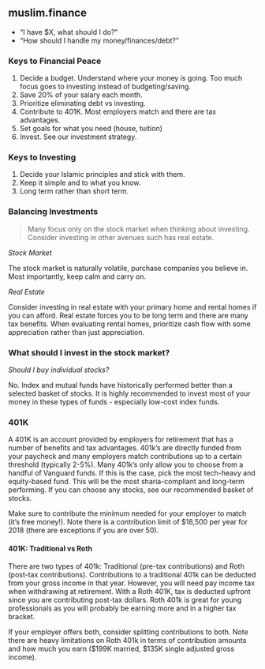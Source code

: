 ## muslim.finance

- “I have $X, what should I do?”
- “How should I handle my money/finances/debt?”

### Keys to Financial Peace

1. Decide a budget. Understand where your money is going. Too much focus goes to investing instead of budgeting/saving.
2. Save 20% of your salary each month.
3. Prioritize eliminating debt vs investing. 
4. Contribute to 401K. Most employers match and there are tax advantages. 
5. Set goals for what you need (house, tuition)
6. Invest. See our investment strategy. 

### Keys to Investing
1. Decide your Islamic principles and stick with them.
2. Keep it simple and to what you know.
3. Long term rather than short term.

### Balancing Investments
> Many focus only on the stock market when thinking about investing. Consider investing in other avenues such has real estate.

*Stock Market*

The stock market is naturally volatile, purchase companies you believe in. Most importantly, keep calm and carry on. 

*Real Estate*

Consider investing in real estate with your primary home and rental homes if you can afford. Real estate forces you to be long term and there are many tax benefits. When evaluating rental homes, prioritize cash flow with some appreciation rather than just appreciation. 

### What should I invest in the stock market?


*Should I buy individual stocks?*

No. Index and mutual funds have historically performed better than a selected basket of stocks. It is highly recommended to invest most of your money in these types of funds - especially low-cost index funds.

### 401K
A 401K is an account provided by employers for retirement that has a number of benefits and tax advantages. 401k’s are directly funded from your paycheck and many employers match contributions up to a certain threshold (typically 2-5%). Many 401k’s only allow you to choose from a handful of Vanguard funds. If this is the case, pick the most tech-heavy and equity-based fund.  This will be the most sharia-compliant and long-term performing. If you can choose any stocks, see our recommended basket of stocks. 

Make sure to contribute the minimum needed for your employer to match (it’s free money!). Note there is a contribution limit of $18,500 per year for 2018 (there are exceptions if you are over 50). 

#### 401K: Traditional vs Roth 

There are two types of 401k: Traditional (pre-tax contributions) and Roth (post-tax contributions). Contributions to a traditional 401k can be deducted from your gross income in that year. However, you will need pay income tax when withdrawing at retirement. With a Roth 401K, tax is deducted upfront since you are contributing post-tax dollars. Roth 401k is great for young professionals as you will probably be earning more and in a higher tax bracket.

If your employer offers both, consider splitting contributions to both. Note there are heavy limitations on Roth 401k in terms of contribution amounts and how much you earn ($199K married, $135K single adjusted gross income).
